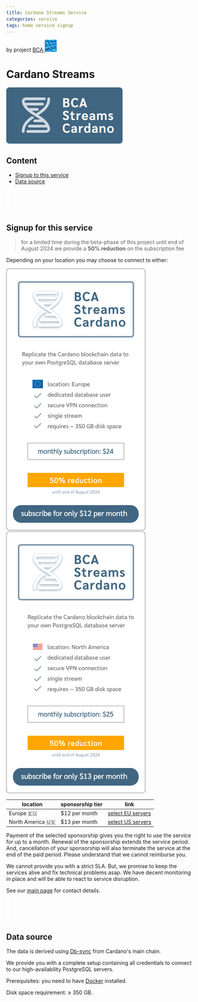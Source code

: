 ```yaml
---
title: Cardano Streams Service
categories: service
tags: home service signup
---
```


by project [BCA ![BCA Blockchain Data Analytics](images/Blockchain-Data-Analytics_32.png)](https://github.com/Blockchain-Data-Analytics)

# Cardano Streams

![Cardano Streams icon](images/BCA_Streams_logo_filled.png)

## Content

- [Signup to this service](#signup-for-this-service)
- [Data source](#data-source)

![   ](images/vspace.png)

## Signup for this service

> for a limited time during the beta-phase of this project until end of August 2024 we provide a **50% reduction** on the subscription fee

Depending on your location you may choose to connect to either:

[![Banner Cardano Streams EU](images/BCA_Streams_banner_EU.png)](https://github.com/sponsors/Blockchain-Data-Analytics/sponsorships?pay_prorated=true&tier_id=408656)
[![Banner Cardano Streams US](images/BCA_Streams_banner_US.png)](https://github.com/sponsors/Blockchain-Data-Analytics/sponsorships?pay_prorated=true&tier_id=408657)

| location | sponsorship tier | link |
|----|----|----|
| Europe 🇪🇺 |  $12 per month  | [select EU servers](https://github.com/sponsors/Blockchain-Data-Analytics/sponsorships?pay_prorated=true&tier_id=408656) |
| North America 🇺🇸  | $13 per month | [select US servers](https://github.com/sponsors/Blockchain-Data-Analytics/sponsorships?pay_prorated=true&tier_id=408657) |

Payment of the selected sponsorship gives you the right to use the service for up to a month. Renewal of the sponsorship extends the service period. And, cancellation of your sponsorship will also terminate the service at the end of the paid period. Please understand that we cannot reimburse you.

We cannot provide you with a strict SLA. But, we promise to keep the services alive and fix technical problems asap. We have decent monitoring in place and will be able to react to service disruption.

See our [main page](https://github.com/Blockchain-Data-Analytics) for contact details.

![   ](images/vspace.png)

## Data source

The data is derived using [Db-sync](https://github.com/IntersectMBO/cardano-db-sync) from Cardano's main chain.

We provide you with a complete setup containing all credentials to connect to our high-availability PostgreSQL servers.

Prerequisites: you need to have [Docker](https://www.docker.com/products/docker-desktop/) installed.

Disk space requirement: &ge; 350 GB.